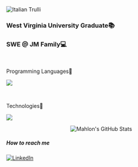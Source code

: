 
<img src="https://i.pinimg.com/originals/90/30/9e/90309efe56e7ce8504259be5e38be4d7.jpg" alt="Italian Trulli">


<h3>West Virginia University Graduate📚</h3>
<h3>SWE @ JM Family💻</h3> 

<br>

<p>
Programming Languages🔣
<p>
  <a href="https://skillicons.dev">
    <img src="https://skillicons.dev/icons?i=cs,swift,r" />
  </a>
</p>
</p>

<br>

<p>
Technologies📱
  <p>
  <a href="https://skillicons.dev">
    <img src="https://skillicons.dev/icons?i=visualstudio,azure,git" />
  </a>
</p>
</p>

<div align="center">
    <img src="https://github-profile-summary-cards.vercel.app/api/cards/profile-details?username=mahlonreese&theme=github_dark" alt="Mahlon's GitHub Stats"/>
</div>

<h5>How to reach me</h5>
<div>
    <!-- Replace href with your links -->
    <a href="https://linkedin.com/in/mahlonreese">
        <img src="https://img.shields.io/badge/LinkedIn-0077B5?style=for-the-badge&logo=linkedin&logoColor=white" alt="LinkedIn"/>
    </a>
</div>


